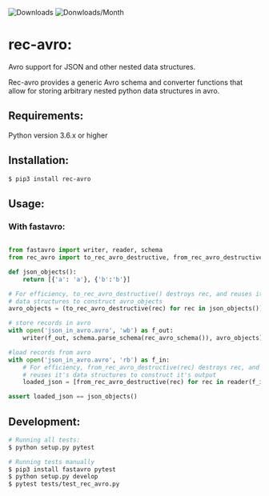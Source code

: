 ![Downloads](https://pepy.tech/badge/covid)
![Donwloads/Month](https://pepy.tech/badge/covid/month)

# rec-avro:
Avro support for JSON and other nested data structures.

Rec-avro provides a generic Avro schema and converter functions that allow for storing arbitrary nested python data structures in avro.

## Requirements:
Python version 3.6.x or higher

## Installation:
```sh
$ pip3 install rec-avro
```

## Usage:
### With fastavro:
```python

from fastavro import writer, reader, schema
from rec_avro import to_rec_avro_destructive, from_rec_avro_destructive, rec_avro_schema

def json_objects():
    return [{'a': 'a'}, {'b':'b'}]

# For efficiency, to_rec_avro_destructive() destroys rec, and reuses it's
# data structures to construct avro_objects 
avro_objects = (to_rec_avro_destructive(rec) for rec in json_objects())

# store records in avro
with open('json_in_avro.avro', 'wb') as f_out:
    writer(f_out, schema.parse_schema(rec_avro_schema()), avro_objects)

#load records from avro
with open('json_in_avro.avro', 'rb') as f_in:
    # For efficiency, from_rec_avro_destructive(rec) destroys rec, and 
    # reuses it's data structures to construct it's output
    loaded_json = [from_rec_avro_destructive(rec) for rec in reader(f_in)]

assert loaded_json == json_objects()
```

## Development:
```sh
# Running all tests:
$ python setup.py pytest

# Running tests manually
$ pip3 install fastavro pytest
$ python setup.py develop
$ pytest tests/test_rec_avro.py
```


